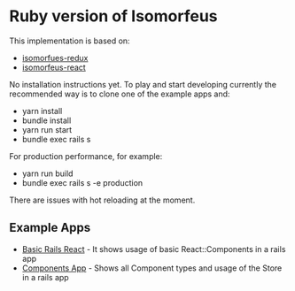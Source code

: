 # Ruby version of Isomorfeus

This implementation is based on:
- [isomorfues-redux](https://github.com/isomorfeus/isomorfeus-redux/tree/master/ruby)
- [isomorfeus-react](https://github.com/isomorfeus/isomorfeus-react/tree/master/ruby)

No installation instructions yet.
To play and start developing currently the recommended way is to clone one of the example apps and:
- yarn install
- bundle install
- yarn run start
- bundle exec rails s

For production performance, for example:
- yarn run build
- bundle exec rails s -e production

There are issues with hot reloading at the moment.

## Example Apps
- [Basic Rails React](https://github.com/isomorfeus/isomorfeus-framework/tree/ulysses/ruby/example-apps/basic-rails-react) -
It shows usage of basic React::Components in a rails app
- [Components App](https://github.com/isomorfeus/isomorfeus-framework/tree/ulysses/ruby/example-apps/components-app) -
Shows all Component types and usage of the Store in a rails app